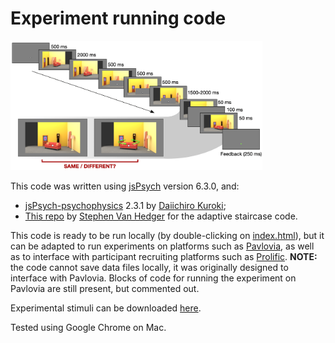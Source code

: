 # Experiment running code

<!--![](example_trial.png)-->
<img src="example_trial.png" alt="Outline of trial in the behavioral experiment" width="80%" height="80%">

This code was written using [jsPsych]() version 6.3.0, and:
- [jsPsych-psychophysics](https://jspsychophysics.hes.kyushu-u.ac.jp/) 2.3.1 by [Daiichiro Kuroki](https://github.com/kurokida/);
- [This repo](https://github.com/svanhedger/jspsych/tree/master/scripts/backward-digit-span/) by [Stephen Van Hedger](https://svanhedger.github.io/) for the adaptive staircase code.

This code is ready to be run locally (by double-clicking on [index.html](index.html)), but it can be adapted to run experiments on platforms such as [Pavlovia](), as well as to interface with participant recruiting platforms such as [Prolific](). **NOTE:** the code cannot save data files locally, it was originally designed to interface with Pavlovia. Blocks of code for running the experiment on Pavlovia are still present, but commented out.

Experimental stimuli can be downloaded [here](https://osf.io/wnefh/).

Tested using Google Chrome on Mac.
